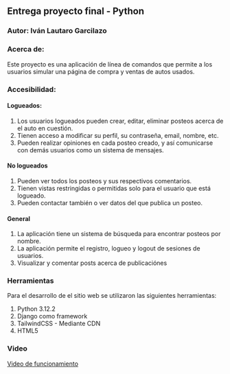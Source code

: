 ## Entrega proyecto final - Python

### Autor: Iván Lautaro Garcilazo

### Acerca de:
Este proyecto es una aplicación de línea de comandos que permite a los usuarios simular una página de compra y ventas de autos usados.

### Accesibilidad:
#### Logueados:
1. Los usuarios logueados pueden crear, editar, eliminar posteos acerca de el auto en cuestión.
2. Tienen acceso a modificar su perfil, su contraseña, email, nombre, etc.
3. Pueden realizar opiniones en cada posteo creado, y así comunicarse con demás usuarios como un sistema de mensajes.
#### No logueados
1. Pueden ver todos los posteos y sus respectivos comentarios.
2. Tienen vistas restringidas o permitidas solo para el usuario que está logueado.
3. Pueden contactar también o ver datos del que publica un posteo.

#### General
1. La aplicación tiene un sistema de búsqueda para encontrar posteos por nombre.
2. La aplicación permite el registro, logueo y logout de sesiones de usuarios.
3. Visualizar y comentar posts acerca de publicaciónes

### Herramientas
Para el desarrollo de el sitio web se utilizaron las siguientes herramientas:
1. Python 3.12.2
2. Django como framework
3. TailwindCSS - Mediante CDN
4. HTML5

### Video
[Video de funcionamiento](https://www.youtube.com/watch?v=GiNcwhcjDxE&ab_channel=IvanLautaroGarcilazo)
